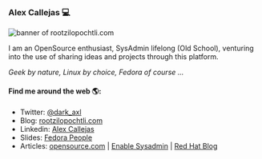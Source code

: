 ### Alex Callejas 💻

<img src="https://github.com/darkaxl/darkaxl/blob/master/header4github.png" alt="banner of rootzilopochtli.com">

I am an OpenSource enthusiast, SysAdmin lifelong  (Old School), venturing into the use of sharing ideas and projects through this platform.

_Geek by nature, Linux by choice, Fedora of course ..._

#### Find me around the web 🌎:

- Twitter: [@dark_axl](https://twitter.com/dark_axl)
- Blog: [rootzilopochtli.com](http://www.rootzilopochtli.com/)
- Linkedin: [Alex Callejas](https://www.linkedin.com/in/alexcallejas/)
- Slides: [Fedora People](https://darkaxl017.fedorapeople.org/slides/)
- Articles: [opensource.com](https://opensource.com/users/darkaxl) | [Enable Sysadmin](https://www.redhat.com/sysadmin/users/darkaxl) | [Red Hat Blog](https://www.redhat.com/en/authors/alex-callejas)

<!--
**darkaxl/darkaxl** is a ✨ _special_ ✨ repository because its `README.md` (this file) appears on your GitHub profile.

### Hi there 👋

Here are some ideas to get you started:

- 🔭 I’m currently working on ...
- 🌱 I’m currently learning ...
- 👯 I’m looking to collaborate on ...
- 🤔 I’m looking for help with ...
- 💬 Ask me about ...
- 📫 How to reach me: ...
- 😄 Pronouns: ...
- ⚡ Fun fact: ...
-->
